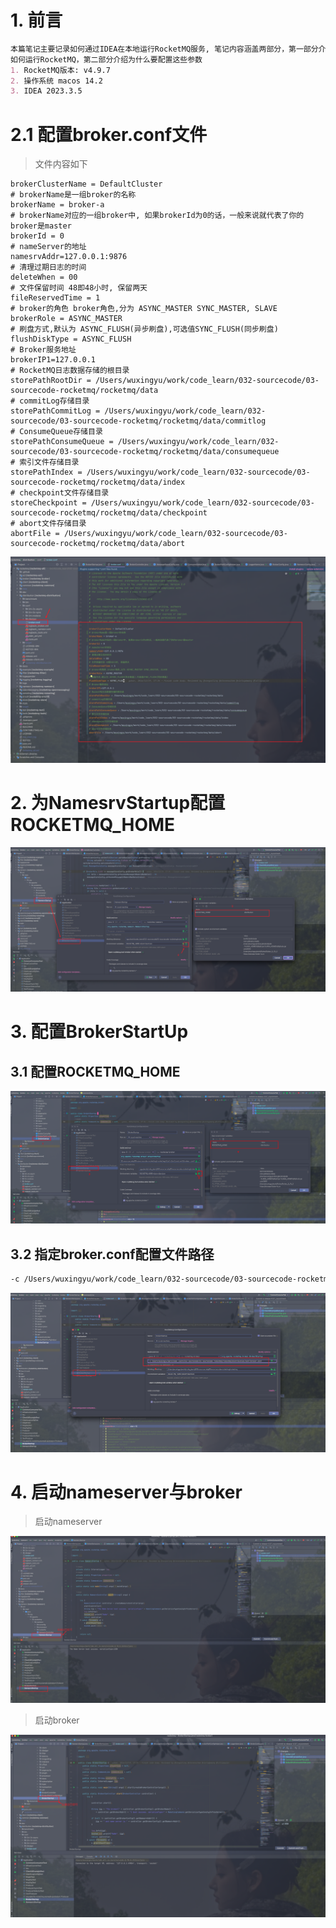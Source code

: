 # 1. 前言
```markdown
本篇笔记主要记录如何通过IDEA在本地运行RocketMQ服务, 笔记内容涵盖两部分，第一部分介绍
如何运行RocketMQ，第二部分介绍为什么要配置这些参数
1. RocketMQ版本: v4.9.7
2. 操作系统 macos 14.2
3. IDEA 2023.3.5
```

# 2.1 配置broker.conf文件
> 文件内容如下
```
brokerClusterName = DefaultCluster
# brokerName是一组broker的名称
brokerName = broker-a
# brokerName对应的一组broker中, 如果brokerId为0的话，一般来说就代表了你的broker是master
brokerId = 0
# nameServer的地址
namesrvAddr=127.0.0.1:9876
# 清理过期日志的时间
deleteWhen = 00
# 文件保留时间 48即48小时, 保留两天
fileReservedTime = 1
# broker的角色 broker角色,分为 ASYNC_MASTER SYNC_MASTER, SLAVE
brokerRole = ASYNC_MASTER
# 刷盘方式,默认为 ASYNC_FLUSH(异步刷盘),可选值SYNC_FLUSH(同步刷盘)
flushDiskType = ASYNC_FLUSH
# Broker服务地址
brokerIP1=127.0.0.1
# RocketMQ日志数据存储的根目录
storePathRootDir = /Users/wuxingyu/work/code_learn/032-sourcecode/03-sourcecode-rocketmq/rocketmq/data
# commitLog存储目录
storePathCommitLog = /Users/wuxingyu/work/code_learn/032-sourcecode/03-sourcecode-rocketmq/rocketmq/data/commitlog
# ConsumeQueue存储目录
storePathConsumeQueue = /Users/wuxingyu/work/code_learn/032-sourcecode/03-sourcecode-rocketmq/rocketmq/data/consumequeue
# 索引文件存储目录
storePathIndex = /Users/wuxingyu/work/code_learn/032-sourcecode/03-sourcecode-rocketmq/rocketmq/data/index
# checkpoint文件存储目录
storeCheckpoint = /Users/wuxingyu/work/code_learn/032-sourcecode/03-sourcecode-rocketmq/rocketmq/data/checkpoint
# abort文件存储目录
abortFile = /Users/wuxingyu/work/code_learn/032-sourcecode/03-sourcecode-rocketmq/rocketmq/data/abort
```
![img_1.png](img_1.png)

# 2. 为NamesrvStartup配置ROCKETMQ_HOME

![img_2.png](img_2.png)

# 3. 配置BrokerStartUp

## 3.1 配置ROCKETMQ_HOME

![img_3.png](img_3.png)

## 3.2 指定broker.conf配置文件路径

```markdown
-c /Users/wuxingyu/work/code_learn/032-sourcecode/03-sourcecode-rocketmq/rocketmq/distribution/conf/broker.conf
```

![img_4.png](img_4.png)

# 4. 启动nameserver与broker

> 启动nameserver

![img_5.png](img_5.png)

> 启动broker

![img_6.png](img_6.png)
